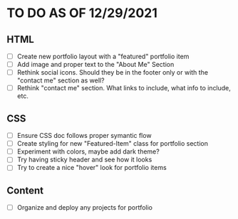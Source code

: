 # TO DO AS OF 12/29/2021

## HTML

- [ ] Create new portfolio layout with a "featured" portfolio item
- [ ] Add image and proper text to the "About Me" Section
- [ ] Rethink social icons. Should they be in the footer only or with the "contact me" section as well?
- [ ] Rethink "contact me" section. What links to include, what info to include, etc.

## CSS

- [ ] Ensure CSS doc follows proper symantic flow
- [ ] Create styling for new "Featured-Item" class for portfolio section
- [ ] Experiment with colors, maybe add dark theme?
- [ ] Try having sticky header and see how it looks
- [ ] Try to create a nice "hover" look for portfolio items

## Content

- [ ] Organize and deploy any projects for portfolio
